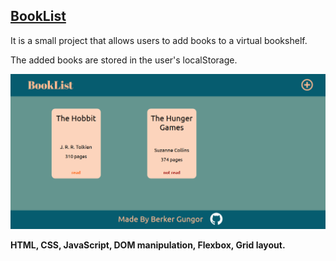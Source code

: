 ## <a href="https://brkgng.github.io/BookList/" target="_blank">BookList</a>

<p>It is a small project that allows users to add books to a virtual bookshelf.</p>

<p>The added books are stored in the user's localStorage.</p>

![BookList Preview](./img/preview.png?raw=true)

<p style="font-weight:bold;">HTML, CSS, JavaScript, DOM manipulation, Flexbox, Grid layout.</p>
